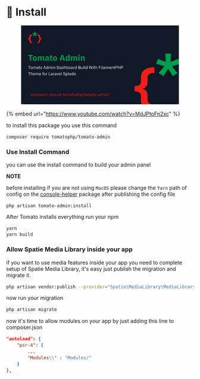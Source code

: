 # 🧠 Install

<figure><img src="../.gitbook/assets/screenshot (27).png" alt=""><figcaption></figcaption></figure>



{% embed url="https://www.youtube.com/watch?v=MdJPtoFn2xc" %}

to install this package you use this command

```
composer require tomatophp/tomato-admin
```

### Use Install Command

you can use the install command to build your admin panel

**NOTE**

before installing if you are not using `MacOS` please change the `Yarn` path of config on the [console-helper](../helpers/laravel-console-helpers.md) package after publishing the config file

```
php artisan tomato-admin:install
```

After Tomato installs everything run your npm

```
yarn
yarn build
```

### Allow Spatie Media Library inside your app

if you want to use media features inside your app you need to complete setup of Spatie Media Library, it's easy just publish the migration and migrate it.

```bash
php artisan vendor:publish --provider="Spatie\MediaLibrary\MediaLibraryServiceProvider"
```

now run your migration

```bash
php artisan migrate
```

now it's time to allow modules on your app by just adding this line to composer.json

```json
"autoload": {
    "psr-4": {
        ...
        "Modules\\" : "Modules/"
    }
},
```

